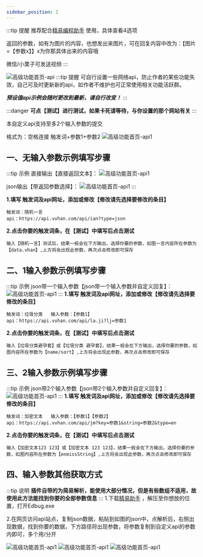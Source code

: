 ```yaml
---
sidebar_position: 2
---
```


:::tip 提醒
推荐配合[精易编程助手](http://soft.125.la/plugin.php?id=jingyi_soft:soft&cid=3) 使用，具体查看4选项

返回的参数，如有为图片的内容，也想发出来图片，可在回复内容中改为：【图片=【参数x】】x为你那具体出来的内容哦

微信/小栗子可发送视频
:::

![高级功能首页-api](/img/doc/高级功能/高级首页/自定义api.png)
:::tip 提醒
可自行设置一些网络api，防止作者的某些功能失效，自己可及时更新新的api，如作者不维护也可正常使用相关功能活跃群。

***预设值api示例会随时更改到最新，请自行改变！***
:::

:::danger
**可点【测试】进行测试，如果卡死请等待，与你设置的那个网站有关**
:::

本自定义api支持至多2个输入参数的提交

格式为：空格连接
触发词+参数1+参数2
![高级功能首页-api1](/img/doc/高级功能/高级首页/自定义api1.png)

## **一、无输入参数示例填写步骤**
:::tip 示例
直接输出【直接返回文本】：
![高级功能首页-api1](/img/doc/高级功能/高级首页/api示例-直接输出.gif)

json输出【带返回参数选择】：
![高级功能首页-api1](/img/doc/高级功能/高级首页/api示例-json输出.gif)
:::

**1.填写 触发词及api网址，添加或修改【修改请先选择要修改的条目】**
```
触发词：随机一言
api：https://api.vvhan.com/api/ian?type=json
```
**2.点击你要的触发词条，在【测试】中填写后点击测试**
```
输入【随机一言】测试后，结果一般会在下方输出，选择你要的参数，如图一言内容所在参数为【data.vhan】,上方将会出现此参数，再次点击修改即可保存
```

## **二、1输入参数示例填写步骤**
:::tip 示例
json带一个输入参数【json带一个输入参数并自定义回复】：
![高级功能首页-api1](/img/doc/高级功能/高级首页/api示例-json带一个参数并自定义回复.gif)
:::
**1.填写 触发词及api网址，添加或修改【修改请先选择要修改的条目】**
```
触发词：垃圾分类   输入参数：【参数1】
api：https://api.vvhan.com/api/la.ji?lj=参数1
```
**2.点击你要的触发词条，在【测试】中填写后点击测试**
```
输入【垃圾分类避孕套】或【垃圾分类 避孕套】，结果一般会在下方输出，选择你要的参数，如图内容所在参数为【name/sort】,上方将会出现此参数，再次点击修改即可保存
```

## **三、2输入参数示例填写步骤**
:::tip 示例
json带2个输入参数【json带2个输入参数并自定义回复】：
![高级功能首页-api1](/img/doc/高级功能/高级首页/api示例-带2个参数并自定义回复.gif)
:::
**1.填写 触发词及api网址，添加或修改【修改请先选择要修改的条目】**
```
触发词：加密文本   输入参数：【参数1】【参数2】
api：https://api.vvhan.com/api/jm?key=参数1&string=参数2&type=en
```
**2.点击你要的触发词条，在【测试】中填写后点击测试**
```
输入【加密文本123 123】或【加密文本 123 123】，结果一般会在下方输出，选择你要的参数，如图内容所在参数为【enmissString】,上方将会出现此参数，再次点击修改即可保存
```

## **四、输入参数其他获取方式**
:::tip 说明
**插件自带的为简易解析，能使用大部分情况，但是有些数组不适用，故使用此方法能找到你要的全部参数信息**
:::
1.下载[精易助手](https://lanzout.com/ibtod083anhc) ，解压至你想放的位置，打开Edbug.exe

2.在网页访问api站点，复制json数据，粘贴到如图的json中，点解析后，右侧出现数据，找到你要的数据，下方路径将出现参数，将参数复制到自定义api的参数内即可，多个用/分开

![高级功能首页-api1](/img/doc/高级功能/高级首页/自定义api解析0.png)
![高级功能首页-api1](/img/doc/高级功能/高级首页/自定义api解析2.png)
![高级功能首页-api1](/img/doc/高级功能/高级首页/自定义api解析1.png)